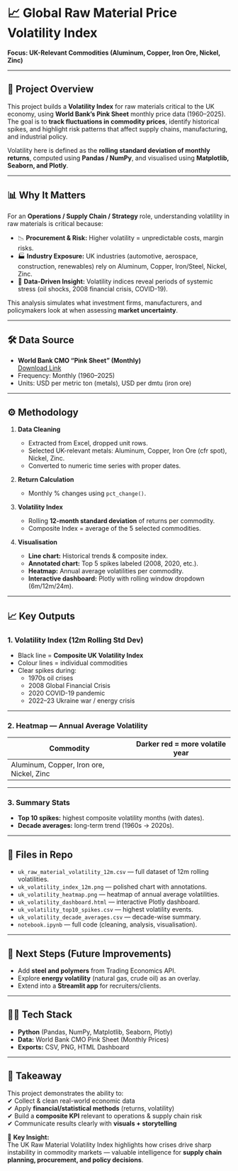 # 📈 Global Raw Material Price Volatility Index  
**Focus: UK-Relevant Commodities (Aluminum, Copper, Iron Ore, Nickel, Zinc)**

---

## 🔎 Project Overview
This project builds a **Volatility Index** for raw materials critical to the UK economy, using **World Bank’s Pink Sheet** monthly price data (1960–2025).  
The goal is to **track fluctuations in commodity prices**, identify historical spikes, and highlight risk patterns that affect supply chains, manufacturing, and industrial policy.

Volatility here is defined as the **rolling standard deviation of monthly returns**, computed using **Pandas / NumPy**, and visualised using **Matplotlib, Seaborn, and Plotly**.

---

## 📊 Why It Matters
For an **Operations / Supply Chain / Strategy** role, understanding volatility in raw materials is critical because:  
- 📉 **Procurement & Risk:** Higher volatility = unpredictable costs, margin risks.  
- 🏭 **Industry Exposure:** UK industries (automotive, aerospace, construction, renewables) rely on Aluminum, Copper, Iron/Steel, Nickel, Zinc.  
- 🔮 **Data-Driven Insight:** Volatility indices reveal periods of systemic stress (oil shocks, 2008 financial crisis, COVID-19).  

This analysis simulates what investment firms, manufacturers, and policymakers look at when assessing **market uncertainty**.

---

## 🛠️ Data Source
- **World Bank CMO “Pink Sheet” (Monthly)**  
  [Download Link](https://thedocs.worldbank.org/en/doc/18675f1d1639c7a34d463f59263ba0a2-0050012025/related/CMO-Historical-Data-Monthly.xlsx)  
- Frequency: Monthly (1960–2025)  
- Units: USD per metric ton (metals), USD per dmtu (iron ore)  

---

## ⚙️ Methodology
1. **Data Cleaning**
   - Extracted from Excel, dropped unit rows.
   - Selected UK-relevant metals: Aluminum, Copper, Iron Ore (cfr spot), Nickel, Zinc.
   - Converted to numeric time series with proper dates.

2. **Return Calculation**
   - Monthly % changes using `pct_change()`.

3. **Volatility Index**
   - Rolling **12-month standard deviation** of returns per commodity.
   - Composite Index = average of the 5 selected commodities.

4. **Visualisation**
   - **Line chart:** Historical trends & composite index.  
   - **Annotated chart:** Top 5 spikes labeled (2008, 2020, etc.).  
   - **Heatmap:** Annual average volatilities per commodity.  
   - **Interactive dashboard:** Plotly with rolling window dropdown (6m/12m/24m).  

---

## 📈 Key Outputs

### 1. Volatility Index (12m Rolling Std Dev)
- Black line = **Composite UK Volatility Index**  
- Colour lines = individual commodities  
- Clear spikes during:  
  - 1970s oil crises  
  - 2008 Global Financial Crisis  
  - 2020 COVID-19 pandemic  
  - 2022–23 Ukraine war / energy crisis  

---

### 2. Heatmap — Annual Average Volatility
| Commodity | Darker red = more volatile year |
|-----------|--------------------------------|
| Aluminum, Copper, Iron ore, Nickel, Zinc |

---

### 3. Summary Stats
- **Top 10 spikes:** highest composite volatility months (with dates).  
- **Decade averages:** long-term trend (1960s → 2020s).  

---

## 📂 Files in Repo
- `uk_raw_material_volatility_12m.csv` — full dataset of 12m rolling volatilities.  
- `uk_volatility_index_12m.png` — polished chart with annotations.  
- `uk_volatility_heatmap.png` — heatmap of annual average volatilities.  
- `uk_volatility_dashboard.html` — interactive Plotly dashboard.  
- `uk_volatility_top10_spikes.csv` — highest volatility events.  
- `uk_volatility_decade_averages.csv` — decade-wise summary.  
- `notebook.ipynb` — full code (cleaning, analysis, visualisation).  

---

## 🚀 Next Steps (Future Improvements)
- Add **steel and polymers** from Trading Economics API.  
- Explore **energy volatility** (natural gas, crude oil) as an overlay.  
- Extend into a **Streamlit app** for recruiters/clients.  

---

## 🧑‍💻 Tech Stack
- **Python** (Pandas, NumPy, Matplotlib, Seaborn, Plotly)  
- **Data:** World Bank CMO Pink Sheet (Monthly Prices)  
- **Exports:** CSV, PNG, HTML Dashboard  

---

## 🏁 Takeaway
This project demonstrates the ability to:  
✔ Collect & clean real-world economic data  
✔ Apply **financial/statistical methods** (returns, volatility)  
✔ Build a **composite KPI** relevant to operations & supply chain risk  
✔ Communicate results clearly with **visuals + storytelling**

📌 **Key Insight:**  
The UK Raw Material Volatility Index highlights how crises drive sharp instability in commodity markets — valuable intelligence for **supply chain planning, procurement, and policy decisions**.
